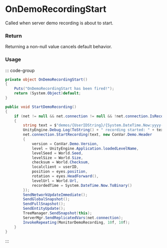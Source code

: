# OnDemoRecordingStart
<Badge type="info" text="Player"/><Badge type="danger" text="Carbon Compatible"/><Badge type="warning" text="Oxide Compatible"/>
Called when server demo recording is about to start.

### Return
Returning a non-null value cancels default behavior.

### Usage
::: code-group
```csharp [Example]
private object OnDemoRecordingStart()
{
	Puts("OnDemoRecordingStart has been fired!");
	return (System.Object)default;
}
```
```csharp [Source — Assembly-CSharp @ BasePlayer]
public void StartDemoRecording()
{
	if (net != null && net.connection != null && !net.connection.IsRecording)
	{
		string text = $"demos/{UserIDString}/{System.DateTime.Now:yyyy-MM-dd-hhmmss}.dem";
		UnityEngine.Debug.Log(ToString() + " recording started: " + text);
		net.connection.StartRecording(text, new ConVar.Demo.Header
		{
			version = ConVar.Demo.Version,
			level = UnityEngine.Application.loadedLevelName,
			levelSeed = World.Seed,
			levelSize = World.Size,
			checksum = World.Checksum,
			localclient = userID,
			position = eyes.position,
			rotation = eyes.HeadForward(),
			levelUrl = World.Url,
			recordedTime = System.DateTime.Now.ToBinary()
		});
		SendNetworkUpdateImmediate();
		SendGlobalSnapshot();
		SendFullSnapshot();
		SendEntityUpdate();
		TreeManager.SendSnapshot(this);
		ServerMgr.SendReplicatedVars(net.connection);
		InvokeRepeating(MonitorDemoRecording, 10f, 10f);
	}
}

```
:::
